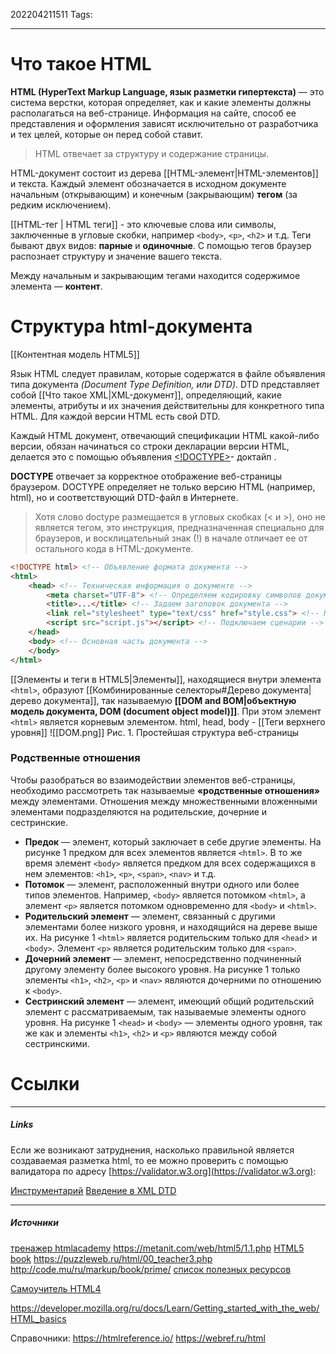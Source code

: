 202204211511
Tags:
___
# Что такое HTML

**HTML (HyperText Markup Language, язык разметки гипертекста)** — это система верстки, которая определяет, как и какие элементы должны располагаться на веб-странице. Информация на сайте, способ ее представления и оформления зависят исключительно от разработчика и тех целей, которые он перед собой ставит.

> HTML отвечает за структуру и содержание страницы. 

HTML-документ состоит из дерева [[HTML-элемент|HTML-элементов]] и текста. Каждый элемент обозначается в исходном документе начальным (открывающим) и конечным (закрывающим) **тегом** (за редким исключением).

[[HTML-тег | HTML теги]] - это ключевые слова или символы, заключенные в угловые скобки, например `<body>`, `<p>`, `<h2>` и т.д. Теги бывают двух видов: **парные** и **одиночные**. С помощью тегов браузер распознает структуру и значение вашего текста.

Между начальным и закрывающим тегами находится содержимое элемента — **контент**.


# Структура html-документа
[[Контентная модель HTML5]]


Язык HTML следует правилам, которые содержатся в файле объявления типа документа _(Document Type Definition, или DTD)_. DTD представляет собой [[Что такое XML|XML-документ]], определяющий, какие элементы, атрибуты и их значения действительны для конкретного типа HTML. Для каждой версии HTML есть свой DTD.

Каждый HTML документ, отвечающий спецификации HTML какой-либо версии, обязан начинаться со строки декларации версии HTML, делается это с помощью объявления [<!DOCTYPE>](http://htmlbook.ru/html/%21doctype)- доктайп . 

**DOCTYPE** отвечает за корректное отображение веб-страницы браузером. DOCTYPE определяет не только версию HTML (например, html), но и соответствующий DTD-файл в Интернете.

> Хотя слово doctype размещается в угловых скобках (< и >), оно не является тегом, это инструкция, предназначенная специально для браузеров, и восклицательный знак (!) в начале отличает ее от остального кода в HTML-документе.

```html
<!DOCTYPE html> <!-- Объявление формата документа -->
<html>
	<head> <!-- Техническая информация о документе -->
		<meta charset="UTF-8"> <!-- Определяем кодировку символов документа -->
		<title>...</title> <!-- Задаем заголовок документа -->
		<link rel="stylesheet" type="text/css" href="style.css"> <!-- Подключаем внешнюю таблицу стилей -->
		<script src="script.js"></script> <!-- Подключаем сценарии -->
	</head>
	<body> <!-- Основная часть документа -->
	</body>
</html>
```


[[Элементы и теги в HTML5|Элементы]], находящиеся внутри элемента `<html>`, образуют [[Комбинированные селекторы#Дерево документа|дерево документа]], так называемую **[[DOM and BOM|объектную модель документа, DOM (document object model)]]**. При этом элемент `<html>` является корневым элементом.
html, head, body - [[Теги верхнего уровня]]
![[DOM.png]]
Рис. 1. Простейшая структура веб-страницы


### Родственные отношения
Чтобы разобраться во взаимодействии элементов веб-страницы, необходимо рассмотреть так называемые **«родственные отношения»** между элементами. Отношения между множественными вложенными элементами подразделяются на родительские, дочерние и сестринские.

- **Предок** — элемент, который заключает в себе другие элементы. На рисунке 1 предком для всех элементов является `<html>`. В то же время элемент `<body>` является предком для всех содержащихся в нем элементов: `<h1>`, `<p>`, `<span>`, `<nav>` и т.д.
- **Потомок** — элемент, расположенный внутри одного или более типов элементов. Например, `<body>` является потомком `<html>`, а элемент `<p>` является потомком одновременно для `<body>` и `<html>`.
- **Родительский элемент** — элемент, связанный с другими элементами более низкого уровня, и находящийся на дереве выше их. На рисунке 1 `<html>` является родительским только для `<head`> и `<body>`. Элемент `<p>` является родительским только для `<span>`.
- **Дочерний элемент** — элемент, непосредственно подчиненный другому элементу более высокого уровня. На рисунке 1 только элементы `<h1>`, `<h2>`, `<p>` и `<nav>` являются дочерними по отношению к `<body>`.
- **Сестринский элемент** — элемент, имеющий общий родительский элемент с рассматриваемым, так называемые элементы одного уровня. На рисунке 1 `<head>` и `<body>` — элементы одного уровня, так же как и элементы `<h1>`, `<h2>` и `<p>` являются между собой сестринскими.












# Ссылки
___
##### Links

Если же возникают затруднения, насколько правильной является создаваемая разметка html, то ее можно проверить с помощью валидатора по адресу [https://validator.w3.org](https://validator.w3.org):


[Инструментарий](http://htmlbook.ru/samhtml/instrumentariy)
[Введение в XML DTD](https://msiter.ru/tutorials/uchebnik-xml-dtd/vvedenie-v-dtd)

---
##### Источники
[тренажер htmlacademy](https://htmlacademy.ru/courses/intro-to-web-development)
https://metanit.com/web/html5/1.1.php
[HTML5 book](https://html5book.ru/html-html5/)
https://puzzleweb.ru/html/00_teacher3.php
http://code.mu/ru/markup/book/prime/
[список полезных ресурсов](https://www.kadrof.ru/articles/49436)

[Самоучитель HTML4](http://htmlbook.ru/samhtml)

https://developer.mozilla.org/ru/docs/Learn/Getting_started_with_the_web/HTML_basics

Справочники:
https://htmlreference.io/
https://webref.ru/html